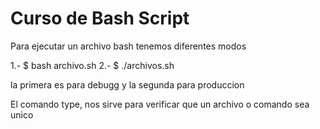 # Curso de Bash Script

Para ejecutar un archivo bash tenemos diferentes modos

1.- $ bash archivo.sh
2.- $ ./archivos.sh

la primera es para debugg y la segunda para produccion

El comando type, nos sirve para verificar que un archivo o comando sea unico
